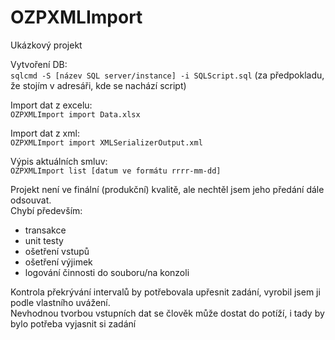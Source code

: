 # OZPXMLImport
Ukázkový projekt

Vytvoření DB:  
`sqlcmd -S [název SQL server/instance] -i SQLScript.sql`
(za předpokladu, že stojím v adresáři, kde se nachází script)

Import dat z excelu:  
`OZPXMLImport import Data.xlsx`

Import dat z xml:  
`OZPXMLImport import XMLSerializerOutput.xml`

Výpis aktuálních smluv:  
`OZPXMLImport list [datum ve formátu rrrr-mm-dd]`

Projekt není ve finální (produkční) kvalitě, ale nechtěl jsem jeho předání dále odsouvat.  
Chybí především:  
- transakce
- unit testy
- ošetření vstupů
- ošetření výjimek
- logování činnosti do souboru/na konzoli

Kontrola překrývání intervalů by potřebovala upřesnit zadání, vyrobil jsem ji podle vlastního uvážení.  
Nevhodnou tvorbou vstupních dat se člověk může dostat do potíží, i tady by bylo potřeba vyjasnit si zadání
